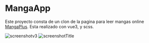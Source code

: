 # MangaApp 
Este proyecto consta de un clon de la pagina para leer mangas online <a href="https://mangaplus.shueisha.co.jp/updates">MangaPlus</a>.
Esta realizado con vue3, y scss.

<img src="screnshotv3.png" alt="screenshotv3">
<img src="screenshotTitle.png" alt="screenshotTitle">



